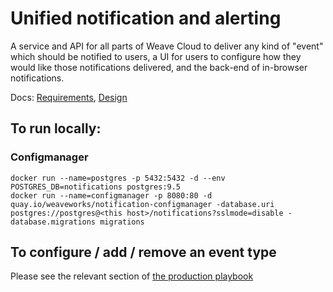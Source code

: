 # Unified notification and alerting

A service and API for all parts of Weave Cloud to deliver any kind of
"event" which should be notified to users, a UI for users to configure
how they would like those notifications delivered, and the back-end of
in-browser notifications.

Docs: [Requirements](https://docs.google.com/document/d/1qnT7CpWHA7lKsgwZ_ZPKmCtom8CqUeSRsBXQv-5IUEo/),
[Design](https://docs.google.com/document/d/11ID8uNkisqtm_tDPmwFL0CQShTjvPKD_nvxttCwhNR8/)

## To run locally: ##

### Configmanager ###

```
docker run --name=postgres -p 5432:5432 -d --env POSTGRES_DB=notifications postgres:9.5
docker run --name=configmanager -p 8080:80 -d quay.io/weaveworks/notification-configmanager -database.uri postgres://postgres@<this host>/notifications?sslmode=disable -database.migrations migrations
```

## To configure / add / remove an event type ##

Please see the relevant section of
[the production playbook](https://github.com/weaveworks/service-conf/master/tree/docs/PLAYBOOK.md#adding-or-removing-event-types)
